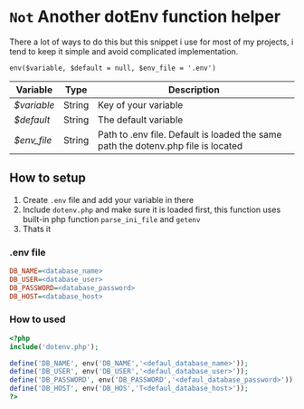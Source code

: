# `Not` Another dotEnv function helper

There a lot of ways to do this but this snippet i use for most of my projects, i tend to keep it simple and avoid complicated implementation.

 `env($variable, $default = null, $env_file = '.env')`

| Variable    | Type   | Description                                                  |
| ----------- | ------ | ------------------------------------------------------------ |
| *$variable* | String | Key of your variable                                         |
| *$default*  | String | The default variable                                         |
| *$env_file* | String | Path to .env file. Default is loaded the same path the dotenv.php file is located |

## How to setup

1) Create `.env` file and add your variable in there 
2) Include `dotenv.php` and make sure it is loaded first, this function uses built-in php function `parse_ini_file` and `getenv`
2) Thats it

### .env file

```ini
DB_NAME=<database_name>
DB_USER=<database_user>
DB_PASSWORD=<database_password>
DB_HOST=<database_host>
```

### How to used

```php
<?php
include('dotenv.php');

define('DB_NAME', env('DB_NAME','<defaul_database_name>'));
define('DB_USER', env('DB_USER','<defaul_database_user>'));
define('DB_PASSWORD', env('DB_PASSWORD','<defaul_database_password>'));
define('DB_HOST', env('DB_HOS','T<defaul_database_host>'));
?>
```

